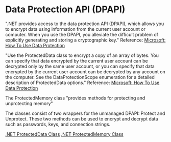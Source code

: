 # Data Protection API (DPAPI)

".NET provides access to the data protection API (DPAPI), which allows you to encrypt data using information from 
the current user account or computer. When you use the DPAPI, you alleviate the difficult problem of explicitly 
generating and storing a cryptographic key."
Reference: [Microsoft: How To Use Data Protection](https://learn.microsoft.com/en-us/dotnet/standard/security/how-to-use-data-protection)

"Use the ProtectedData class to encrypt a copy of an array of bytes. You can specify that data encrypted by the 
current user account can be decrypted only by the same user account, or you can specify that data encrypted by 
the current user account can be decrypted by any account on the computer. See the DataProtectionScope enumeration 
for a detailed description of ProtectedData options."
Reference: [Microsoft: How To Use Data Protection](https://learn.microsoft.com/en-us/dotnet/standard/security/how-to-use-data-protection)

The ProtectedMemory class "provides methods for protecting and unprotecting memory"

The classes consist of two wrappers for the unmanaged DPAPI: Protect and Unprotect. 
These two methods can be used to encrypt and decrypt data such as passwords, keys, and connection strings.

[.NET ProtectedData Class](https://learn.microsoft.com/en-us/dotnet/api/system.security.cryptography.protecteddata?view=netframework-4.8.1)
[.NET ProtectedMemory Class](https://learn.microsoft.com/en-us/dotnet/api/system.security.cryptography.protectedmemory?view=netframework-4.8.1)
